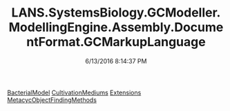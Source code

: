 ﻿---
title: LANS.SystemsBiology.GCModeller.ModellingEngine.Assembly.DocumentFormat.GCMarkupLanguage
date: 6/13/2016 8:14:37 PM
---

[BacterialModel](T-LANS.SystemsBiology.GCModeller.ModellingEngine.Assembly.DocumentFormat.GCMarkupLanguage.BacterialModel.html)
[CultivationMediums](T-LANS.SystemsBiology.GCModeller.ModellingEngine.Assembly.DocumentFormat.GCMarkupLanguage.CultivationMediums.html)
[Extensions](T-LANS.SystemsBiology.GCModeller.ModellingEngine.Assembly.DocumentFormat.GCMarkupLanguage.Extensions.html)
[MetacycObjectFindingMethods](T-LANS.SystemsBiology.GCModeller.ModellingEngine.Assembly.DocumentFormat.GCMarkupLanguage.MetacycObjectFindingMethods.html)
